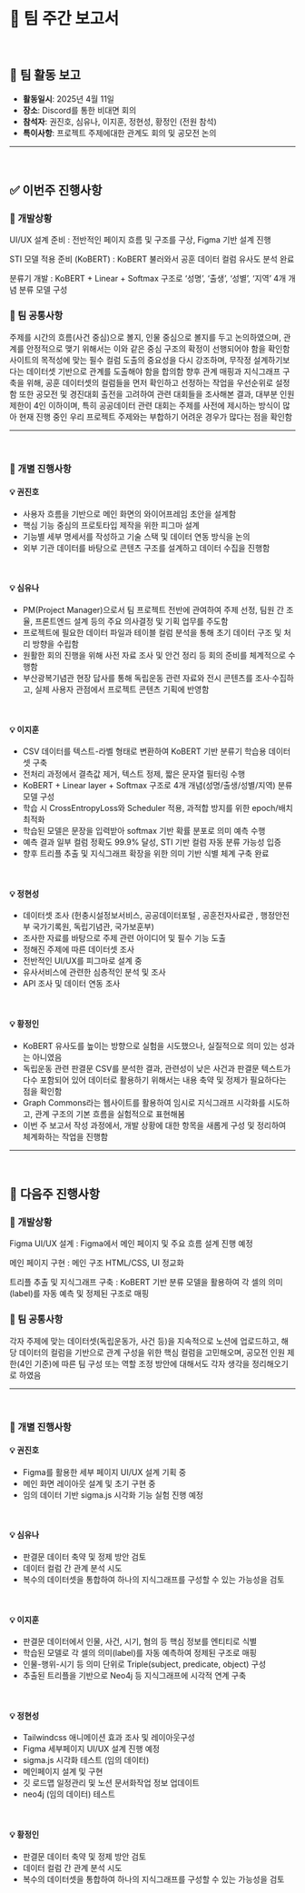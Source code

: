 # 📝 팀 주간 보고서

<br>

## 📍 팀 활동 보고

- **활동일시**: 2025년 4월 11일  
- **장소**: Discord를 통한 비대면 회의  
- **참석자**: 권진호, 심유나, 이지훈, 정현성, 황정인 (전원 참석)
- **특이사항**: 프로젝트 주제에대한 관계도 회의 및 공모전 논의

---

<br>

## ✅ 이번주 진행사항 

### 🔹 개발상황

UI/UX 설계 준비 : 전반적인 페이지 흐름 및 구조를 구상, Figma 기반 설계 진행 

STI 모델 적용 준비 (KoBERT) : KoBERT 불러와서 공훈 데이터 컬럼 유사도 분석 완료

분류기 개발 : KoBERT + Linear + Softmax 구조로 ‘성명’, ‘출생’, ‘성별’, ‘지역’ 4개 개념 분류 모델 구성


### 🔸 팀 공통사항 

주제를 시간의 흐름(사건 중심)으로 볼지, 인물 중심으로 볼지를 두고 논의하였으며, 관계를 안정적으로 맺기 위해서는 이와 같은 중심 구조의 확정이 선행되어야 함을 확인함
사이트의 목적성에 맞는 필수 컬럼 도출의 중요성을 다시 강조하며, 무작정 설계하기보다는 데이터셋 기반으로 관계를 도출해야 함을 합의함
향후 관계 매핑과 지식그래프 구축을 위해, 공훈 데이터셋의 컬럼들을 먼저 확인하고 선정하는 작업을 우선순위로 설정함
또한 공모전 및 경진대회 출전을 고려하여 관련 대회들을 조사해본 결과, 대부분 인원 제한이 4인 이하이며, 특히 공공데이터 관련 대회는 주제를 사전에 제시하는 방식이 많아 현재 진행 중인 우리 프로젝트 주제와는 부합하기 어려운 경우가 많다는 점을 확인함


---

<br>

### 👤 개별 진행사항

#### 💡 권진호  

- 사용자 흐름을 기반으로 메인 화면의 와이어프레임 초안을 설계함
- 핵심 기능 중심의 프로토타입 제작을 위한 피그마 설계
- 기능별 세부 명세서를 작성하고 기술 스택 및 데이터 연동 방식을 논의
- 외부 기관 데이터를 바탕으로 콘텐츠 구조를 설계하고 데이터 수집을 진행함




<br>

#### 💡 심유나

- PM(Project Manager)으로서 팀 프로젝트 전반에 관여하여 주제 선정, 팀원 간 조율, 프론트엔드 설계 등의 주요 의사결정 및 기획 업무를 주도함
- 프로젝트에 필요한 데이터 파일과 테이블 컬럼 분석을 통해 초기 데이터 구조 및 처리 방향을 수립함
- 원활한 회의 진행을 위해 사전 자료 조사 및 안건 정리 등 회의 준비를 체계적으로 수행함
- 부산광복기념관 현장 답사를 통해 독립운동 관련 자료와 전시 콘텐츠를 조사·수집하고, 실제 사용자 관점에서 프로젝트 콘텐츠 기획에 반영함



<br>

#### 💡 이지훈

- CSV 데이터를 텍스트-라벨 형태로 변환하여 KoBERT 기반 분류기 학습용 데이터셋 구축 
- 전처리 과정에서 결측값 제거, 텍스트 정제, 짧은 문자열 필터링 수행
- KoBERT + Linear layer + Softmax 구조로 4개 개념(성명/출생/성별/지역) 분류 모델 구성
- 학습 시 CrossEntropyLoss와 Scheduler 적용, 과적합 방지를 위한 epoch/배치 최적화
- 학습된 모델은 문장을 입력받아 softmax 기반 확률 분포로 의미 예측 수행
- 예측 결과 일부 컬럼 정확도 99.9% 달성, STI 기반 컬럼 자동 분류 가능성 입증
- 향후 트리플 추출 및 지식그래프 확장을 위한 의미 기반 식별 체계 구축 완료

<br>

#### 💡 정현성 

- 데이터셋 조사 (헌충시설정보서비스, 공공데이터포털 , 공훈전자사료관 , 행정안전부 국가기록원, 독립기념관, 국가보훈부) 
- 조사한 자료를 바탕으로 주제 관련 아이디어 및 필수 기능 도출
- 정해진 주제에 따른 데이터셋 조사 
- 전반적인 UI/UX를 피그마로 설계 중
- 유사서비스에 관련한 심층적인 분석 및 조사
- API 조사 및 데이터 연동 조사

  
<br>

#### 💡 황정인

- KoBERT 유사도를 높이는 방향으로 실험을 시도했으나, 실질적으로 의미 있는 성과는 아니였음
- 독립운동 관련 판결문 CSV를 분석한 결과, 관련성이 낮은 사건과 판결문 텍스트가 다수 포함되어 있어 데이터로 활용하기 위해서는 내용 축약 및 정제가 필요하다는 점을 확인함
- Graph Commons라는 웹사이트를 활용하여 임시로 지식그래프 시각화를 시도하고, 관계 구조의 기본 흐름을 실험적으로 표현해봄
- 이번 주 보고서 작성 과정에서, 개발 상황에 대한 항목을 새롭게 구성 및 정리하여 체계화하는 작업을 진행함


---

<br>

## 📌 다음주 진행사항

### 🔹 개발상황 

Figma UI/UX 설계 : Figma에서 메인 페이지 및 주요 흐름 설계 진행 예정

메인 페이지 구현 : 메인 구조 HTML/CSS, UI 정교화 

트리플 추출 및 지식그래프 구축 : KoBERT 기반 분류 모델을 활용하여 각 셀의 의미(label)를 자동 예측 및 정제된 구조로 매핑

### 🔸 팀 공통사항 

각자 주제에 맞는 데이터셋(독립운동가, 사건 등)을 지속적으로 노션에 업로드하고, 해당 데이터의 컬럼을 기반으로 관계 구성을 위한 핵심 컬럼을 고민해오며, 공모전 인원 제한(4인 기준)에 따른 팀 구성 또는 역할 조정 방안에 대해서도 각자 생각을 정리해오기로 하였음


---

<br>

### 👤 개별 진행사항

#### 💡 권진호 

- Figma를 활용한 세부 페이지 UI/UX 설계 기획 중
- 메인 화면 레이아웃 설계 및 초기 구현 중
- 임의 데이터 기반 sigma.js 시각화 기능 실험 진행 예정



<br>

#### 💡 심유나

- 판결문 데이터 축약 및 정제 방안 검토
- 데이터 컬럼 간 관계 분석 시도
- 복수의 데이터셋을 통합하여 하나의 지식그래프를 구성할 수 있는 가능성을 검토




<br>

#### 💡 이지훈

- 판결문 데이터에서 인물, 사건, 시기, 혐의 등 핵심 정보를 엔티티로 식별
- 학습된 모델로 각 셀의 의미(label)를 자동 예측하여 정제된 구조로 매핑
- 인물-행위-시기 등 의미 단위로 Triple(subject, predicate, object) 구성
- 추출된 트리플을 기반으로 Neo4j 등 지식그래프에 시각적 연계 구축

<br>

#### 💡 정현성 

- Tailwindcss 애니메이션 효과 조사 및 레이아웃구성
- Figma 세부페이지 UI/UX 설계 진행 예정
- sigma.js 시각화 테스트 (임의 데이터)
- 메인페이지 설계 및 구현
- 깃 로드맵 일정관리 및 노션 문서화작업 정보 업데이트
- neo4j (임의 데이터) 테스트

 <br>

#### 💡 황정인

- 판결문 데이터 축약 및 정제 방안 검토
- 데이터 컬럼 간 관계 분석 시도
- 복수의 데이터셋을 통합하여 하나의 지식그래프를 구성할 수 있는 가능성을 검토

